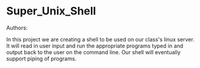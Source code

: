 # Super_Unix_Shell

Authors:

In this project we are creating a shell to be used on our class's linux server.
It will read in user input and run the appropriate programs typed in and output back to the user on the command line.
Our shell will eventually support piping of programs.
